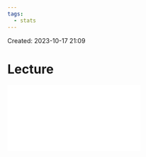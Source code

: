 ```yaml
---
tags:
  - stats
---
```

Created: 2023-10-17 21:09
# Lecture

![](customer-analytics/PLS-SEM_IIIb-Evaluation-of-structural-models.pdf)
